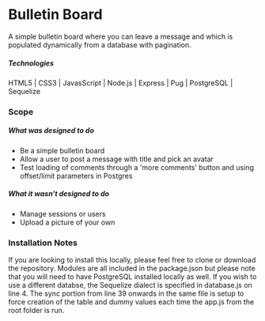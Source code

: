# Bulletin Board
A simple bulletin board where you can leave a message and which is populated dynamically from a database with pagination.

##### Technologies
HTML5 | CSS3 | JavasScript | Node.js | Express | Pug | PostgreSQL | Sequelize

### Scope
##### What was designed to do
+ Be a simple bulletin board
+ Allow a user to post a message with title and pick an avatar
+ Test loading of comments through a 'more comments' button and using offset/limit parameters in Postgres

##### What it wasn't designed to do
- Manage sessions or users
- Upload a picture of your own

### Installation Notes
If you are looking to install this locally, please feel free to clone or download the repository. Modules are all included in the package.json but please note that you will need to have PostgreSQL installed locally as well. If you wish to use a different databse, the Sequelize dialect is specified in database.js on line 4. The sync portion from line 39 onwards in the same file is setup to force creation of the table and dummy values each time the app.js from the root folder is run.
